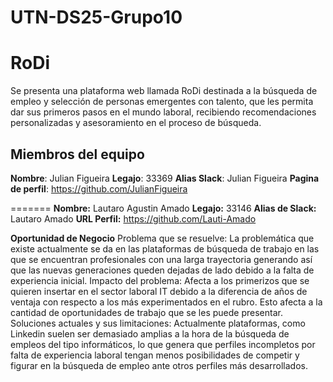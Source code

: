 # UTN-DS25-Grupo10
# RoDi

Se presenta una plataforma web llamada RoDi destinada a la búsqueda de empleo y selección de personas emergentes con talento, que les permita dar sus primeros pasos en el mundo laboral, recibiendo recomendaciones personalizadas y asesoramiento en el proceso de búsqueda.

## Miembros del equipo


**Nombre**: Julian Figueira
**Legajo**: 33369
**Alias Slack**: Julian Figueira
**Pagina de perfil**: https://github.com/JulianFigueira



=======
**Nombre:** Lautaro Agustin Amado
**Legajo:** 33146
**Alias de Slack:** Lautaro Amado
**URL Perfil:** https://github.com/Lauti-Amado


**Oportunidad de Negocio**
    Problema que se resuelve: La problemática que existe actualmente se da en
    las plataformas de búsqueda de trabajo en las que se encuentran
    profesionales con una larga trayectoria generando así que las nuevas
    generaciones queden dejadas de lado debido a la falta de experiencia inicial.
    Impacto del problema: Afecta a los primerizos que se quieren insertar en el
    sector laboral IT debido a la diferencia de años de ventaja con respecto a los
    más experimentados en el rubro. Esto afecta a la cantidad de oportunidades
    de trabajo que se les puede presentar.
    Soluciones actuales y sus limitaciones: Actualmente plataformas, como
    Linkedin suelen ser demasiado amplias a la hora de la búsqueda de empleos
    del tipo informáticos, lo que genera que perfiles incompletos por falta de
    experiencia laboral tengan menos posibilidades de competir y figurar en la
    búsqueda de empleo ante otros perfiles más desarrollados.

